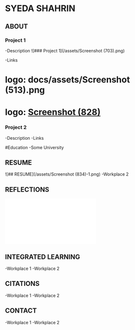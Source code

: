 # SYEDA SHAHRIN

## ABOUT
### Project 1
-Description
![### Project 1](/assets/Screenshot (703).png)

-Links

 # logo: docs/assets/Screenshot (513).png
 
 # logo: [Screenshot (828)](https://github.com/user-attachments/assets/5efa0005-0ee4-4118-9f57-5000ef2b70ed)


### Project 2
-Description
-Links


#Education
-Some University


## RESUME
![## RESUME](/assets/Screenshot (834)-1.png)
-Workplace 2

## REFLECTIONS
![## REFLECTIONS](file:///C:/Users/Jafri/Downloads/Reflection%201.pdf)

## INTEGRATED LEARNING
-Workplace 1
-Workplace 2

## CITATIONS
-Workplace 1
-Workplace 2

## CONTACT
-Workplace 1
-Workplace 2
